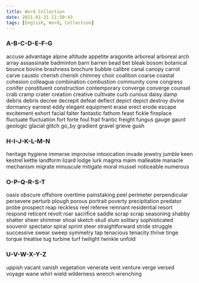 ```yaml
---
title: Word Collection
date: 2021-01-31 11:50:43
tags: [English, Word, Collection]
---
```


### A-B-C-D-E-F-G

accuse advantage alpine altitude appetite aragonite arboreal arboreal arch array assassinate badminton barn barren bead bet bleak bosom botanical bounce bovine brashness brochure bubble calibre canal canopy carrot carve caustic cherish cherish chimney choir coalition coarse coastal cohesion colleague combination combustion community cone congress conifer constituent construction contemporary converge converge counsel crab cramp crater creation creative cultivate curb curious daisy damp debris debris decree decrepit defeat deflect depict depict destroy divine dormancy earnest eddy elegant equipment erase erect erode escape excitement exhort facial falter fantastic fathom feast fickle fireplace fluctuate fluctuation fort forte foul frail frantic freight fungus gauge gaunt geologic glacial glitch go_by gradient gravel grieve gush 

### H-I-J-K-L-M-N

heritage hygiene immerse improvise intoxication invade jewelry jumble keen kestrel kettle landform lizard lodge lurk magma maim malleable manacle mechanism migrate minuscule mitigate moral mussel noticeable numerous 

### O-P-Q-R-S-T

oasis obscure offshore overtime painstaking peel perimeter perpendicular persevere perturb plough porous portrait poverty precipitation predator probe prospect reap reckless reel referee remnant residential resort respond reticent revolt roar sacrifice saddle scrap scrap seasoning shabby shatter sheer shimmer shoal sketch skull slum solitary sophisticated souvenir spectator spiral sprint steer straightforward stride struggle successive swear sweep symmetry tap tenacious tenacity thrive tinge torque treatise tug turbine turf twilight twinkle unfold 

### U-V-W-X-Y-Z

uppish vacant vanish vegetation venerate vent venture verge versed voyage wane whirl wield wilderness wrench wrenching